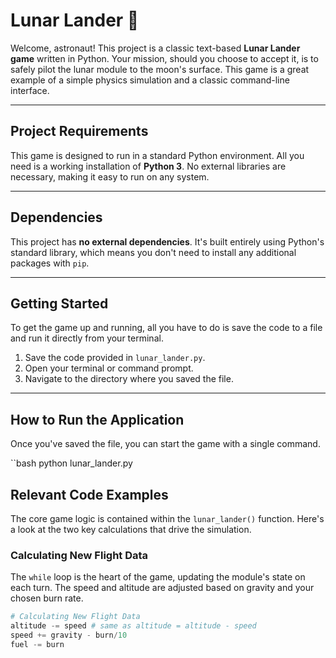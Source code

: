 # Lunar Lander 🚀

Welcome, astronaut! This project is a classic text-based **Lunar Lander game** written in Python. Your mission, should you choose to accept it, is to safely pilot the lunar module to the moon's surface. This game is a great example of a simple physics simulation and a classic command-line interface.

---

## Project Requirements
This game is designed to run in a standard Python environment. All you need is a working installation of **Python 3**. No external libraries are necessary, making it easy to run on any system.

---

## Dependencies
This project has **no external dependencies**. It's built entirely using Python's standard library, which means you don't need to install any additional packages with `pip`.

---

## Getting Started
To get the game up and running, all you have to do is save the code to a file and run it directly from your terminal.

1.  Save the code provided in `lunar_lander.py`.
2.  Open your terminal or command prompt.
3.  Navigate to the directory where you saved the file.

---

## How to Run the Application
Once you've saved the file, you can start the game with a single command.

``bash
python lunar_lander.py

## Relevant Code Examples

The core game logic is contained within the `lunar_lander()` function. Here's a look at the two key calculations that drive the simulation.

### Calculating New Flight Data

The `while` loop is the heart of the game, updating the module's state on each turn. The speed and altitude are adjusted based on gravity and your chosen burn rate.

```python
# Calculating New Flight Data
altitude -= speed # same as altitude = altitude - speed
speed += gravity - burn/10
fuel -= burn
